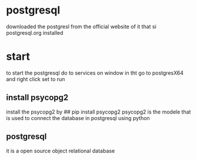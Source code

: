 # postgresql
downloaded the postgresl from the official website of it that si postgresql.org
installed 
# start
to start the postgresql do to services on window in tht go to postgresX64 and right click set to run
## install psycopg2
install the psycopg2 by ## pip install psycopg2
psycopg2 is the modele that is used to connect the database in postgresql using python
## postgresql
it is a open source object relational database
